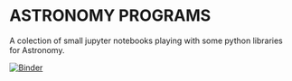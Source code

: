 ASTRONOMY PROGRAMS
==================

A colection of small jupyter notebooks playing with some python libraries for Astronomy.

[![Binder](https://mybinder.org/badge_logo.svg)](https://mybinder.org/v2/gh/mrbitsdcf/astroprg/main)


